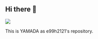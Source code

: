 ## Hi there 👋

<a href="https://e99h2121.github.io"><img src="https://user-images.githubusercontent.com/6320429/117066617-ecbb5680-ad63-11eb-9c0a-39e20ebd098e.png"></a>

This is YAMADA as e99h2121's repository. 


<!--
**e99h2121/e99h2121** is a ✨ _special_ ✨ repository because its `README.md` (this file) appears on your GitHub profile.

Here are some ideas to get you started:

- 🔭 I’m currently working on ...
- 🌱 I’m currently learning ...
- 👯 I’m looking to collaborate on ...
- 🤔 I’m looking for help with ...
- 💬 Ask me about ...
- 📫 How to reach me: ...
- 😄 Pronouns: ...
- ⚡ Fun fact: ...
-->
